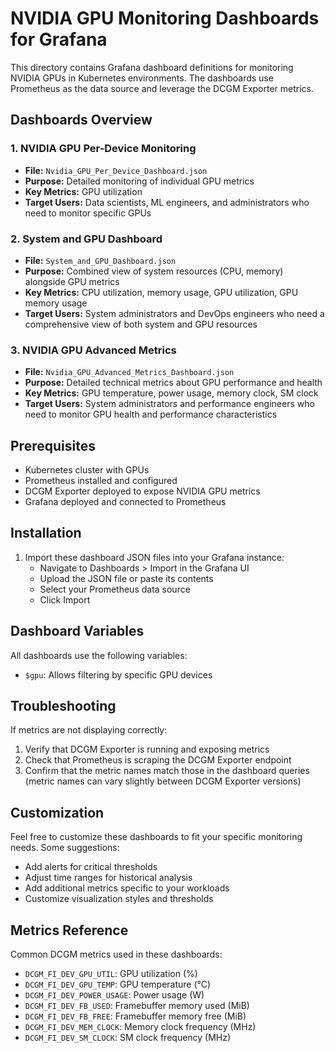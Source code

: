 # NVIDIA GPU Monitoring Dashboards for Grafana

This directory contains Grafana dashboard definitions for monitoring NVIDIA GPUs in Kubernetes environments. The dashboards use Prometheus as the data source and leverage the DCGM Exporter metrics.

## Dashboards Overview

### 1. NVIDIA GPU Per-Device Monitoring
- **File:** `Nvidia_GPU_Per_Device_Dashboard.json`
- **Purpose:** Detailed monitoring of individual GPU metrics
- **Key Metrics:** GPU utilization
- **Target Users:** Data scientists, ML engineers, and administrators who need to monitor specific GPUs

### 2. System and GPU Dashboard
- **File:** `System_and_GPU_Dashboard.json`
- **Purpose:** Combined view of system resources (CPU, memory) alongside GPU metrics
- **Key Metrics:** CPU utilization, memory usage, GPU utilization, GPU memory usage
- **Target Users:** System administrators and DevOps engineers who need a comprehensive view of both system and GPU resources

### 3. NVIDIA GPU Advanced Metrics
- **File:** `Nvidia_GPU_Advanced_Metrics_Dashboard.json`
- **Purpose:** Detailed technical metrics about GPU performance and health
- **Key Metrics:** GPU temperature, power usage, memory clock, SM clock
- **Target Users:** System administrators and performance engineers who need to monitor GPU health and performance characteristics

## Prerequisites

- Kubernetes cluster with GPUs
- Prometheus installed and configured
- DCGM Exporter deployed to expose NVIDIA GPU metrics
- Grafana deployed and connected to Prometheus

## Installation

1. Import these dashboard JSON files into your Grafana instance:
   - Navigate to Dashboards > Import in the Grafana UI
   - Upload the JSON file or paste its contents
   - Select your Prometheus data source
   - Click Import

## Dashboard Variables

All dashboards use the following variables:
- `$gpu`: Allows filtering by specific GPU devices

## Troubleshooting

If metrics are not displaying correctly:
1. Verify that DCGM Exporter is running and exposing metrics
2. Check that Prometheus is scraping the DCGM Exporter endpoint
3. Confirm that the metric names match those in the dashboard queries (metric names can vary slightly between DCGM Exporter versions)

## Customization

Feel free to customize these dashboards to fit your specific monitoring needs. Some suggestions:
- Add alerts for critical thresholds
- Adjust time ranges for historical analysis
- Add additional metrics specific to your workloads
- Customize visualization styles and thresholds

## Metrics Reference

Common DCGM metrics used in these dashboards:
- `DCGM_FI_DEV_GPU_UTIL`: GPU utilization (%)
- `DCGM_FI_DEV_GPU_TEMP`: GPU temperature (°C)
- `DCGM_FI_DEV_POWER_USAGE`: Power usage (W)
- `DCGM_FI_DEV_FB_USED`: Framebuffer memory used (MiB)
- `DCGM_FI_DEV_FB_FREE`: Framebuffer memory free (MiB)
- `DCGM_FI_DEV_MEM_CLOCK`: Memory clock frequency (MHz)
- `DCGM_FI_DEV_SM_CLOCK`: SM clock frequency (MHz)
